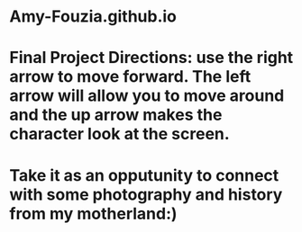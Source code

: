 # Amy-Fouzia.github.io

# Final Project Directions: use the right arrow to move forward. The left arrow will allow you to move around and the up arrow makes the character look at the screen.
# Take it as an opputunity to connect with some photography and history from my motherland:)
